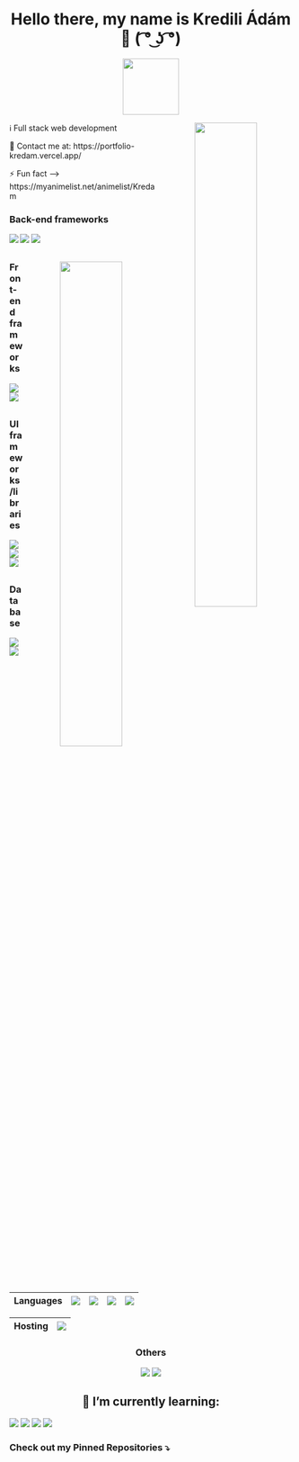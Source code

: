 <h1 align="center"> Hello there, my name is Kredili Ádám 👋 ( ͡° ͜ʖ ͡°)	</h1>

<p align="center">
    <img src="https://tenor.com/view/jojo-greeting-smile-star-platinum-hi-gif-17297758.gif" width="100" height="100" />
</p>

<p align="center">
    <img align="right" width="47%" src="https://github-readme-stats.vercel.app/api?username=Kredam&show_icons=true&theme=tokyonight" />
  <p align="left">
      <p align="left"> ℹ Full stack web development</p>
      <p>💬 Contact me at:  https://portfolio-kredam.vercel.app/ </p>
      <p>⚡ Fun fact --> https://myanimelist.net/animelist/Kredam </p>
      <h3>Back-end frameworks</h3>
      <img align="left" src="https://img.shields.io/badge/flask-%23000.svg?style=for-the-badge&logo=flask&logoColor=white" />
      <img src="https://img.shields.io/badge/node.js-6DA55F?style=for-the-badge&logo=node.js&logoColor=white" />
      <img src="https://img.shields.io/badge/express.js-%23404d59.svg?style=for-the-badge&logo=express&logoColor=%2361DAFB" />
  </p>
</p>

<div style="margin-top:30px;">
  <p align="center" >
      <img align="right" width="47%" src="https://github-readme-stats.vercel.app/api/top-langs/?username=Kredam&layout=compact" />
    <p align="left">
        <h3>Front-end frameworks</h3>
        <img align="left" src="https://img.shields.io/badge/react-%2320232a.svg?style=for-the-badge&logo=react&logoColor=%2361DAFB" />
        <img src="https://img.shields.io/badge/Next-black?style=for-the-badge&logo=next.js&logoColor=white" />
    </p>
  </p>
</div>
<div style="margin-top:30px;">
    <p align="left">
        <h3>UI frameworks/libraries</h3>
        <img src="https://img.shields.io/badge/chakra-%234ED1C5.svg?style=for-the-badge&logo=chakraui&logoColor=white" />
        <img src="https://img.shields.io/badge/MUI-%230081CB.svg?style=for-the-badge&logo=material-ui&logoColor=white" />
        <img src="https://img.shields.io/badge/bootstrap-%23563D7C.svg?style=for-the-badge&logo=bootstrap&logoColor=white" />
    </p>
  </p>
</div>
<div style="margin-top:30px;">
    <p align="left">
        <h3>Database</h3>
        <img src="https://img.shields.io/badge/mysql-%2300f.svg?style=for-the-badge&logo=mysql&logoColor=white" />
        <img src="https://img.shields.io/badge/sqlite-%2307405e.svg?style=for-the-badge&logo=sqlite&logoColor=white" />
    </p>
  </p>
</div>

Languages | <img src="https://img.shields.io/badge/python-3670A0?style=for-the-badge&logo=python&logoColor=ffdd54"> | <img src="https://img.shields.io/badge/javascript-%23323330.svg?style=for-the-badge&logo=javascript&logoColor=%23F7DF1E"> | <img src="https://img.shields.io/badge/java-%23ED8B00.svg?style=for-the-badge&logo=java&logoColor=white"> | <img src="https://img.shields.io/badge/c++-%2300599C.svg?style=for-the-badge&logo=c%2B%2B&logoColor=white">  | 
--- | --- | --- | --- |--- 

Hosting | <img src="https://img.shields.io/badge/vercel-%23000000.svg?style=for-the-badge&logo=vercel&logoColor=white" />  |
--- |--- 
<div align="center">
    <h3>Others</h3>
    <img src="https://img.shields.io/badge/React_Router-CA4245?style=for-the-badge&logo=react-router&logoColor=white" />
    <img src="https://img.shields.io/badge/redux-%23593d88.svg?style=for-the-badge&logo=redux&logoColor=white" />

</div>

<div align="center">
  <h2>🌱 I’m currently learning:</h2>
  <p align="left">
    <img src="https://img.shields.io/badge/angular-%23DD0031.svg?style=for-the-badge&logo=angular&logoColor=white" />
    <img src="https://img.shields.io/badge/react_native-%2320232a.svg?style=for-the-badge&logo=react&logoColor=%2361DAFB" />
    <img src="https://img.shields.io/badge/opencv-%23white.svg?style=for-the-badge&logo=opencv&logoColor=white" />
    <img src="https://img.shields.io/badge/Oracle-F80000?style=for-the-badge&logo=oracle&logoColor=white" />
  </p>
</div>

### Check out my Pinned Repositories ⤵



<!-- <div align="center" >
  <div>く__,.ヘヽ.　　　　/　,ー､ 〉</div>
　　　　　<div>＼ ', !-─‐-i　/　/´</div>
　　　 　<p> ／｀ｰ'　　　 L/／｀ヽ､</p>
　　 　<p> /　 ／,　 /|　 ,　 ,　　　 ',</p>
　　<p>　ｲ 　/ /-‐/　ｉ　L_ ﾊ ヽ!　 i</p>
　　　<p> ﾚ ﾍ 7ｲ｀ﾄ　 ﾚ'ｧ-ﾄ､!ハ|　 |</p>
　　　<p>　 !,/7 '0'　　 ´0iソ| 　      |　　　</p>
　　　　<p> |.从"　　_　　 ,,,, / |./ 　 |</p>
　　　　<p> ﾚ'| i＞.､,,__　_,.イ / 　.i 　|</p>
　　　　　<p> ﾚ'| | / k_７_/ﾚ'ヽ,　ﾊ.　|</p>
　　　　<p>　　 | |/i 〈|/　 i　,.ﾍ |　i　|</p>
　　　　<p>　　.|/ /　ｉ： 　 ﾍ!　　＼　|</p>
　　　 <p>　 　 kヽ>､ﾊ 　 _,.ﾍ､ 　 /､!</p>
　　　　<p>　　 !'〈//｀Ｔ´', ＼ ｀'7'ｰr'</p>
　　　　<p>　　 ﾚ'ヽL__|___i,___,ンﾚ|ノ</p>
　　　　<p>　 　　　ﾄ-,/　|___./</p>
　　　　<p>　 　　　'ｰ'　　!_,.:</p>
</div> -->
